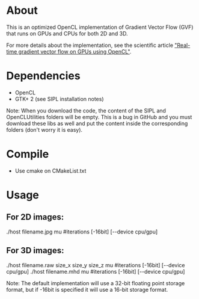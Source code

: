 About
=============================
This is an optimized OpenCL implementation of Gradient Vector Flow (GVF) that runs on GPUs and CPUs for both 2D and 3D.

For more details about the implementation, see the scientific article ["Real-time gradient vector flow on GPUs using OpenCL"](http://www.springerlink.com/content/v0071r27706u5135/).

Dependencies
=============================
* OpenCL
* GTK+ 2 (see SIPL installation notes)

Note: When you download the code, the content of the SIPL and OpenCLUtilities folders will be empty. This is a bug in GitHub and you must download these libs as well and put the content inside the corresponding folders (don't worry it is easy).

Compile
=============================
* Use cmake on CMakeList.txt

Usage
=============================
For 2D images:
------------------------------
./host filename.jpg mu #iterations [-16bit] [--device cpu/gpu]

For 3D images:
------------------------------
./host filename.raw size_x size_y size_z mu #iterations [-16bit] [--device cpu/gpu]
./host filename.mhd mu #iterations [-16bit] [--device cpu/gpu]

Note: The default implementation will use a 32-bit floating point storage format, but if -16bit is specified it will use a 16-bit storage format.

